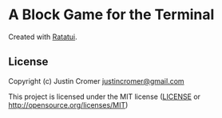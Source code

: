 # A Block Game for the Terminal

Created with [Ratatui].

[Ratatui]: https://ratatui.rs

## License

Copyright (c) Justin Cromer <justincromer@gmail.com>

This project is licensed under the MIT license ([LICENSE] or <http://opensource.org/licenses/MIT>)

[LICENSE]: ./LICENSE
